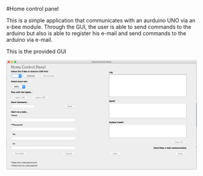 #Home control panel

This is a simple application that communicates with an aurduino UNO via an x-bee module.
Through the GUI, the user is able to send commands to the arduino but also is able to 
register his e-mail and send commands to the arduino via e-mail.


This is the provided GUI

![alt text](https://github.com/DDimitris/Home-Control-Panel/blob/master/screen_shot.png)
